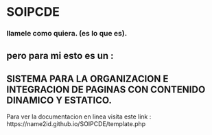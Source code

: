 # SOIPCDE 
### llamele como quiera. (es lo que es). 
## pero para mi esto es un :
## SISTEMA PARA LA ORGANIZACION E INTEGRACION DE PAGINAS CON CONTENIDO DINAMICO Y ESTATICO.

<p>
Para ver la documentacion en linea 
visita este link : https://name2id.github.io/SOIPCDE/template.php
</p>